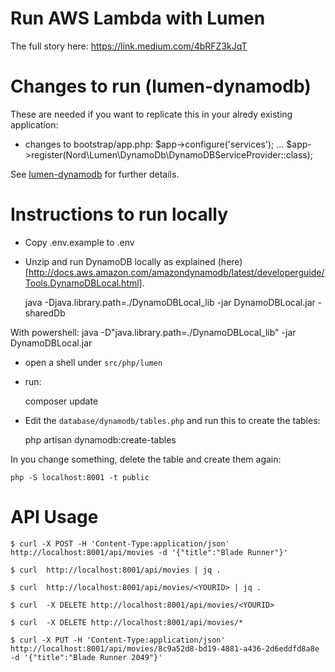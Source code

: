 # Run AWS Lambda with Lumen

The full story here: https://link.medium.com/4bRFZ3kJqT 

# Changes to run (lumen-dynamodb) 

These are needed if you want to replicate this in your alredy existing application:

- changes to bootstrap/app.php:
    $app->configure('services');
    ...
    $app->register(Nord\Lumen\DynamoDb\DynamoDBServiceProvider::class);
    
See [lumen-dynamodb](https://github.com/digiaonline/lumen-dynamodb) for further details.

# Instructions to run locally

- Copy .env.example to .env 

- Unzip and run DynamoDB locally as explained (here)[http://docs.aws.amazon.com/amazondynamodb/latest/developerguide/Tools.DynamoDBLocal.html].

    java -Djava.library.path=./DynamoDBLocal_lib -jar DynamoDBLocal.jar -sharedDb
    
With powershell:
    java -D"java.library.path=./DynamoDBLocal_lib" -jar DynamoDBLocal.jar

- open a shell under `src/php/lumen`

- run:

    composer update

- Edit the `database/dynamodb/tables.php` and run this to create the tables:

    php artisan dynamodb:create-tables
  
In you change something, delete the table and create them again:

    php -S localhost:8001 -t public

# API Usage


    $ curl -X POST -H 'Content-Type:application/json' http://localhost:8001/api/movies -d '{"title":"Blade Runner"}'

    $ curl  http://localhost:8001/api/movies | jq .
    
    $ curl  http://localhost:8001/api/movies/<YOURID> | jq .
    
    $ curl  -X DELETE http://localhost:8001/api/movies/<YOURID>
           
    $ curl  -X DELETE http://localhost:8001/api/movies/*
 
    $ curl -X PUT -H 'Content-Type:application/json' http://localhost:8001/api/movies/8c9a52d8-bd19-4881-a436-2d6eddfd8a8e -d '{"title":"Blade Runner 2049"}'